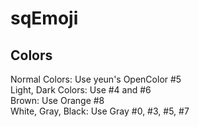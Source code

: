 # sqEmoji

## Colors

Normal Colors: Use yeun's OpenColor #5  
Light, Dark Colors: Use #4 and #6  
Brown: Use Orange #8  
White, Gray, Black: Use Gray #0, #3, #5, #7
